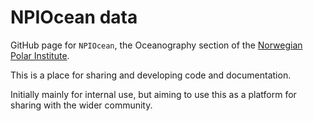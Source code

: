 # NPIOcean data

GitHub page for ``NPIOcean``, the Oceanography section of the [Norwegian Polar Institute](https://www.npolar.no/en/).

This is a place for sharing and developing code and documentation. 

Initially mainly for internal use, but aiming to use this as a platform for sharing with the wider community.
